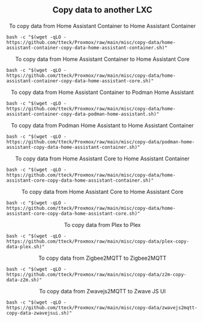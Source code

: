 <h2><p align="center">Copy data to another LXC</p></h2>
<div align="center"> To copy data from Home Assistant Container to Home Assistant Container </div>

```
bash -c "$(wget -qLO - https://github.com/tteck/Proxmox/raw/main/misc/copy-data/home-assistant-container-copy-data-home-assistant-container.sh)"
```
<div align="center"> To copy data from Home Assistant Container to Home Assistant Core </div>

```
bash -c "$(wget -qLO - https://github.com/tteck/Proxmox/raw/main/misc/copy-data/home-assistant-container-copy-data-home-assistant-core.sh)"
```
<div align="center"> To copy data from Home Assistant Container to Podman Home Assistant </div>

```
bash -c "$(wget -qLO - https://github.com/tteck/Proxmox/raw/main/misc/copy-data/home-assistant-container-copy-data-podman-home-assistant.sh)"
```
<div align="center"> To copy data from Podman Home Assistant to Home Assistant Container </div>

```
bash -c "$(wget -qLO - https://github.com/tteck/Proxmox/raw/main/misc/copy-data/podman-home-assistant-copy-data-home-assistant-container.sh)"
```
<div align="center"> To copy data from Home Assistant Core to Home Assistant Container </div>

```
bash -c "$(wget -qLO - https://github.com/tteck/Proxmox/raw/main/misc/copy-data/home-assistant-core-copy-data-home-assistant-container.sh)"
```
<div align="center"> To copy data from Home Assistant Core to Home Assistant Core </div>

```
bash -c "$(wget -qLO - https://github.com/tteck/Proxmox/raw/main/misc/copy-data/home-assistant-core-copy-data-home-assistant-core.sh)"
```
<div align="center"> To copy data from Plex to Plex </div>

```
bash -c "$(wget -qLO - https://github.com/tteck/Proxmox/raw/main/misc/copy-data/plex-copy-data-plex.sh)"
```
<div align="center"> To copy data from Zigbee2MQTT to Zigbee2MQTT </div>

```
bash -c "$(wget -qLO - https://github.com/tteck/Proxmox/raw/main/misc/copy-data/z2m-copy-data-z2m.sh)"
```
<div align="center"> To copy data from Zwavejs2MQTT to Zwave JS UI </div>

```
bash -c "$(wget -qLO - https://github.com/tteck/Proxmox/raw/main/misc/copy-data/zwavejs2mqtt-copy-data-zwavejsui.sh)"
```
